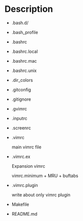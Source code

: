 # Description

* .bash.d/
* .bash_profile
* .bashrc
* .bashrc.local
* .bashrc.mac
* .bashrc.unix
* .dir_colors
* .gitconfig
* .gitignore
* .gvimrc
* .inputrc
* .screenrc
* .vimrc

	main vimrc file

* .vimrc.ex

	Expansion vimrc
	
	vimrc.minimum + MRU + buftabs

* .vimrc.plugin

	write about only vimrc plugin

* Makefile
* README.md
